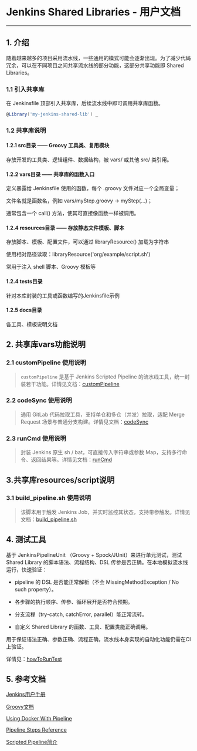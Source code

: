 # Jenkins Shared Libraries - 用户文档
---
## 1. 介绍
随着越来越多的项目采用流水线，一些通用的模式可能会逐渐出现。为了减少代码冗余，可以在不同项目之间共享流水线的部分功能，这部分共享功能即 Shared Libraries。
### 1.1 引入共享库
在 Jenkinsfile 顶部引入共享库，后续流水线中即可调用共享库函数。

```groovy
@Library('my-jenkins-shared-lib') _
```
### 1.2  共享库说明
#### 1.2.1 src目录 —— Groovy 工具类、复用模块
存放开发的工具类、逻辑组件、数据结构，被 vars/ 或其他 src/ 类引用。
#### 1.2.2 vars目录 —— 共享库的函数入口
定义暴露给 Jenkinsfile 使用的函数，每个 .groovy 文件对应一个全局变量；

文件名就是函数名，例如 vars/myStep.groovy → myStep(...)；

通常包含一个 call() 方法，使其可直接像函数一样被调用。
#### 1.2.4 resources目录 —— 存放静态文件模板、脚本
存放脚本、模板、配置文件，可以通过 libraryResource() 加载为字符串

使用相对路径读取：libraryResource('org/example/script.sh')

常用于注入 shell 脚本、Groovy 模板等
#### 1.2.4 tests目录
针对本库封装的工具或函数编写的Jenkinsfile示例
#### 1.2.5 docs目录
各工具、模板说明文档

## 2. 共享库vars功能说明
### 2.1 customPipeline 使用说明
> `customPipeline` 是基于 Jenkins Scripted Pipeline 的流水线工具，统一封装若干功能。详情见文档：[customPipeline](docs/customPipeline.md)
### 2.2 codeSync 使用说明
> 通用 GitLab 代码拉取工具，支持单仓和多仓（并发）拉取，适配 Merge Request 场景与普通分支构建。详情见文档：[codeSync](docs/codeSync.md)
### 2.3 runCmd 使用说明
> 封装 Jenkins 原生 sh / bat，可直接传入字符串或参数 Map，支持多行命令、返回结果等。详情见文档：[runCmd](docs/runCmd.md)
## 3.共享库resources/script说明
### 3.1 build_pipeline.sh 使用说明
> 该脚本用于触发 Jenkins Job，并实时监控其状态，支持带参触发。详情见文档：[build_pipeline.sh](docs/script/buildPipelineUsage.md)

## 4. 测试工具

基于 JenkinsPipelineUnit （Groovy + Spock/JUnit）来进行单元测试，测试 Shared Library 的脚本语法、流程结构、DSL 传参是否正确。在本地模拟流水线运行，快速验证：

- pipeline 的 DSL 是否能正常解析（不会 MissingMethodException / No such property）。

- 各步骤的执行顺序、传参、循环展开是否符合预期。

- 分支流程（try-catch, catchError, parallel）能正常流转。

- 自定义 Shared Library 的函数、工具、配置类能正确调用。

用于保证语法正确、参数正确、流程正确，流水线本身实现的自动化功能仍需在CI上验证。

详情见：[howToRunTest](docs/test/howToRunTest.md)

## 5. 参考文档

[Jenkins用户手册](https://www.jenkins.io/doc/book/getting-started/)

[Groovy文档](https://groovy-lang.org/documentation.html)

[Using Docker With Pipeline](https://www.jenkins.io/doc/book/pipeline/docker/)

[Pipeline Steps Reference](https://www.jenkins.io/doc/pipeline/steps/)

[Scripted Pipeline简介](https://www.jenkins.io/doc/book/pipeline/syntax/#scripted-pipeline)
